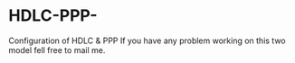 # HDLC-PPP-
Configuration of HDLC &amp; PPP 
If you have any problem working on this two model fell free to mail me.
